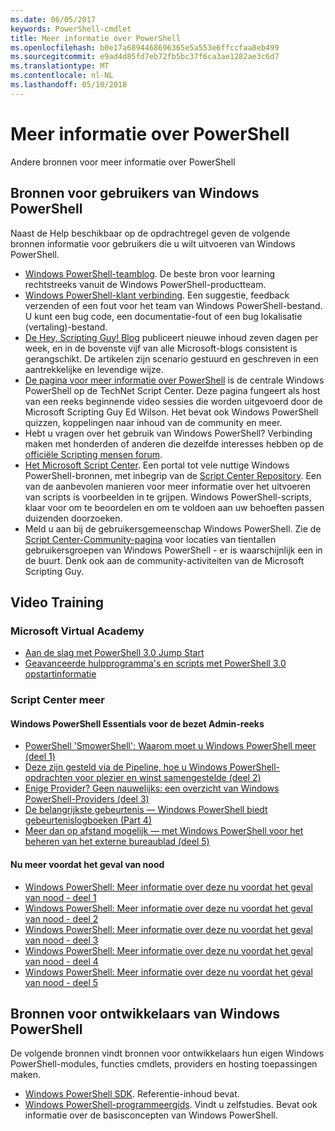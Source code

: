 ```yaml
---
ms.date: 06/05/2017
keywords: PowerShell-cmdlet
title: Meer informatie over PowerShell
ms.openlocfilehash: b0e17a6894468696365e5a553e6ffccfaa8eb499
ms.sourcegitcommit: e9ad4d85fd7eb72fb5bc37f6ca3ae1282ae3c6d7
ms.translationtype: MT
ms.contentlocale: nl-NL
ms.lasthandoff: 05/10/2018
---
```

# <a name="more-powershell-learning"></a>Meer informatie over PowerShell

Andere bronnen voor meer informatie over PowerShell

## <a name="resources-for-windows-powershell-users"></a>Bronnen voor gebruikers van Windows PowerShell

Naast de Help beschikbaar op de opdrachtregel geven de volgende bronnen informatie voor gebruikers die u wilt uitvoeren van Windows PowerShell.

- [Windows PowerShell-teamblog](http://blogs.msdn.com/b/powershell/). De beste bron voor learning rechtstreeks vanuit de Windows PowerShell-productteam.
- [Windows PowerShell-klant verbinding](http://Connect.Microsoft.com/PowerShell). Een suggestie, feedback verzenden of een fout voor het team van Windows PowerShell-bestand. U kunt een bug code, een documentatie-fout of een bug lokalisatie (vertaling)-bestand.
- [De Hey, Scripting Guy! Blog](https://blogs.technet.microsoft.com/heyscriptingguy/) publiceert nieuwe inhoud zeven dagen per week, en in de bovenste vijf van alle Microsoft-blogs consistent is gerangschikt. De artikelen zijn scenario gestuurd en geschreven in een aantrekkelijke en levendige wijze.
- [De pagina voor meer informatie over PowerShell](https://blogs.technet.microsoft.com/heyscriptingguy/2015/01/04/weekend-scripter-the-best-ways-to-learn-powershell/) is de centrale Windows PowerShell op de TechNet Script Center. Deze pagina fungeert als host van een reeks beginnende video sessies die worden uitgevoerd door de Microsoft Scripting Guy Ed Wilson. Het bevat ook Windows PowerShell quizzen, koppelingen naar inhoud van de community en meer.
- Hebt u vragen over het gebruik van Windows PowerShell? Verbinding maken met honderden of anderen die dezelfde interesses hebben op de [officiële Scripting mensen forum](http://social.technet.microsoft.com/forums/itcg/threads/).
- [Het Microsoft Script Center](https://technet.microsoft.com/scriptcenter). Een portal tot vele nuttige Windows PowerShell-bronnen, met inbegrip van de [Script Center Repository](http://gallery.technet.microsoft.com/scriptcenter/). Een van de aanbevolen manieren voor meer informatie over het uitvoeren van scripts is voorbeelden in te grijpen. Windows PowerShell-scripts, klaar voor om te beoordelen en om te voldoen aan uw behoeften passen duizenden doorzoeken.
- Meld u aan bij de gebruikersgemeenschap Windows PowerShell. Zie de [Script Center-Community-pagina](https://technet.microsoft.com/scriptcenter/hh182567.aspx) voor locaties van tientallen gebruikersgroepen van Windows PowerShell - er is waarschijnlijk een in de buurt. Denk ook aan de community-activiteiten van de Microsoft Scripting Guy.

## <a name="video-training"></a>Video Training

### <a name="microsoft-virtual-academy"></a>Microsoft Virtual Academy
- [Aan de slag met PowerShell 3.0 Jump Start](https://mva.microsoft.com/en-US/training-courses/getting-started-with-powershell-30-jump-start-8276)
- [Geavanceerde hulpprogramma's en scripts met PowerShell 3.0 opstartinformatie](https://mva.microsoft.com/en-US/training-courses/advanced-tools-scripting-with-powershell-30-jump-start-8231)

### <a name="script-center-learn"></a>Script Center meer
#### <a name="windows-powershell-essentials-for-the-busy-admin-series"></a>Windows PowerShell Essentials voor de bezet Admin-reeks
- [PowerShell 'SmowerShell': Waarom moet u Windows PowerShell meer &#40;deel 1&#41;](http://dlbmodigital.microsoft.com/webcasts/wmv/23976_Dnl_L.wmv)
- [Deze zijn gesteld via de Pipeline, hoe u Windows PowerShell-opdrachten voor plezier en winst samengestelde &#40;deel 2&#41;](http://dlbmodigital.microsoft.com/webcasts/wmv/23977_Dnl_L.wmv)
- [Enige Provider? Geen nauwelijks: een overzicht van Windows PowerShell-Providers &#40;deel 3&#41;](http://dlbmodigital.microsoft.com/webcasts/wmv/23978_Dnl_L.wmv)
- [De belangrijkste gebeurtenis — Windows PowerShell biedt gebeurtenislogboeken &#40;Part 4&#41;](http://dlbmodigital.microsoft.com/webcasts/wmv/23979_Dnl_L.wmv)
- [Meer dan op afstand mogelijk — met Windows PowerShell voor het beheren van het externe bureaublad &#40;deel 5&#41;](http://dlbmodigital.microsoft.com/webcasts/wmv/23980_Dnl_L.wmv)

#### <a name="learn-it-now-before-its-an-emergency"></a>Nu meer voordat het geval van nood
- [Windows PowerShell: Meer informatie over deze nu voordat het geval van nood - deel 1](http://dlbmodigital.microsoft.com/webcasts/wmv/1032481530_Dnl_L.wmv)
- [Windows PowerShell: Meer informatie over deze nu voordat het geval van nood - deel 2](http://dlbmodigital.microsoft.com/webcasts/wmv/1032481542_Dnl_L.wmv)
- [Windows PowerShell: Meer informatie over deze nu voordat het geval van nood - deel 3](http://dlbmodigital.microsoft.com/webcasts/wmv/1032481548_Dnl_L.wmv)
- [Windows PowerShell: Meer informatie over deze nu voordat het geval van nood - deel 4](http://dlbmodigital.microsoft.com/webcasts/wmv/1032481552_Dnl_L.wmv)
- [Windows PowerShell: Meer informatie over deze nu voordat het geval van nood - deel 5](http://dlbmodigital.microsoft.com/webcasts/wmv/1032481554_Dnl_L.wmv)

## <a name="resources-for-windows-powershell-developers"></a>Bronnen voor ontwikkelaars van Windows PowerShell

De volgende bronnen vindt bronnen voor ontwikkelaars hun eigen Windows PowerShell-modules, functies cmdlets, providers en hosting toepassingen maken.

- [Windows PowerShell SDK](http://go.microsoft.com/fwlink/p/?LinkID=89595). Referentie-inhoud bevat.
- [Windows PowerShell-programmeergids](http://go.microsoft.com/fwlink/p/?LinkID=89596). Vindt u zelfstudies. Bevat ook informatie over de basisconcepten van Windows PowerShell.
